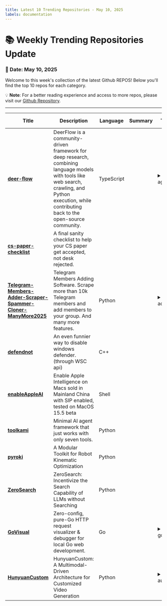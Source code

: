 ```yaml
---
title: Latest 10 Trending Repositories - May 10, 2025
labels: documentation
---
```

# 📚 Weekly Trending Repositories Update

### 📅 Date: May 10, 2025

Welcome to this week's collection of the latest Github REPOS! Below you'll find the top 10 repos for each category.

💡 **Note**: For a better reading experience and access to more repos, please visit our [Github Repository](https://github.com/marc-ko/daily-trending-repo).

---

| **Title** | **Description** | **Language** | **Summary** | **Tags** | **Stars Count** |
| --- | --- | --- | --- | --- | --- |
| **[deer-flow](https://github.com/bytedance/deer-flow)** | DeerFlow is a community-driven framework for deep research, combining language models with tools like web search, crawling, and Python execution, while contributing back to the open-source community. | TypeScript |  | <details><summary>agent...</summary><p>agent, agentic, agentic-framework, agentic-workflow, ai, ai-agents, bytedance, deep-research, langchain, langgraph, langmanus, llm, multi-agent, nodejs, podcast, python, typescript</p></details> | 1318 |
| **[cs-paper-checklist](https://github.com/yzhao062/cs-paper-checklist)** | A final sanity checklist to help your CS paper get accepted, not desk rejected. |  |  |  | 775 |
| **[Telegram-Members-Adder-Scraper-Spammer-Cloner-ManyMore2025](https://github.com/cnsk7392/Telegram-Members-Adder-Scraper-Spammer-Cloner-ManyMore2025)** | Telegram Members Adding Software. Scrape more than 10k Telegram members and add members to your group. And many more features. | Python |  | <details><summary>adder...</summary><p>adder-telegram, mass-dm, python, telegram, telegram-bot, telegram-bot-tools, telegram-channel, telegram-channel-scraper, telegram-channel-scrapper, telegram-clone, telegram-group-member-adding, telegram-hack, telegram-member-adder2024, telegram-member-scraper-tool, telegram-message-forwarder, telegram-message-sender, telegram-report-ban-tool, telegram-tool, telegram-tool-2025, telegram-tool-free</p></details> | 708 |
| **[defendnot](https://github.com/es3n1n/defendnot)** | An even funnier way to disable windows defender. (through WSC api) | C++ |  |  | 687 |
| **[enableAppleAI](https://github.com/kanshurichard/enableAppleAI)** | Enable Apple Intelligence on Macs sold in Mainland China with SIP enabled, tested on MacOS 15.5 beta | Shell |  |  | 502 |
| **[toolkami](https://github.com/aperoc/toolkami)** | Minimal AI agent framework that just works with only seven tools. | Python |  |  | 374 |
| **[pyroki](https://github.com/chungmin99/pyroki)** | A Modular Toolkit for Robot Kinematic Optimization | Python |  |  | 365 |
| **[ZeroSearch](https://github.com/Alibaba-NLP/ZeroSearch)** | ZeroSearch: Incentivize the Search Capability of LLMs without Searching | Python |  |  | 345 |
| **[GoVisual](https://github.com/doganarif/GoVisual)** | Zero-config, pure-Go HTTP request visualizer & debugger for local Go web development. | Go |  | <details><summary>golan...</summary><p>golang, logging, networking, opentelemetry, opentelemetry-go</p></details> | 345 |
| **[HunyuanCustom](https://github.com/Tencent/HunyuanCustom)** | HunyuanCustom: A Multimodal-Driven Architecture for Customized Video Generation | Python |  | <details><summary>audio...</summary><p>audio-driven, diffusion-models, image-to-video, image-to-video-generation, video-editing, video-generation</p></details> | 340 |

